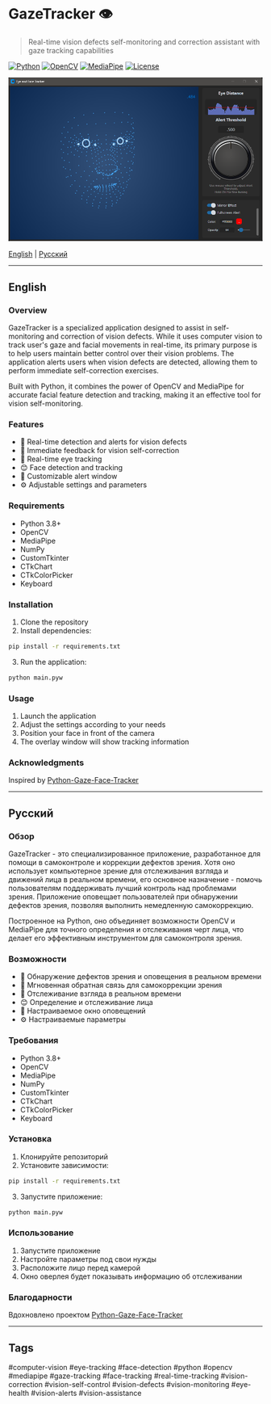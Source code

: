 # GazeTracker 👁️

> Real-time vision defects self-monitoring and correction assistant with gaze tracking capabilities

[![Python](https://img.shields.io/badge/Python-3.8+-blue.svg)](https://www.python.org/downloads/)
[![OpenCV](https://img.shields.io/badge/OpenCV-4.x-green.svg)](https://opencv.org/)
[![MediaPipe](https://img.shields.io/badge/MediaPipe-Latest-red.svg)](https://mediapipe.dev/)
[![License](https://img.shields.io/badge/License-MIT-yellow.svg)](https://opensource.org/licenses/MIT)

![GazeTracker Screenshot](assets/screenshot.png)

[English](#english) | [Русский](#русский)

---

## English

### Overview
GazeTracker is a specialized application designed to assist in self-monitoring and correction of vision defects. While it uses computer vision to track user's gaze and facial movements in real-time, its primary purpose is to help users maintain better control over their vision problems. The application alerts users when vision defects are detected, allowing them to perform immediate self-correction exercises.

Built with Python, it combines the power of OpenCV and MediaPipe for accurate facial feature detection and tracking, making it an effective tool for vision self-monitoring.

### Features
- 🚨 Real-time detection and alerts for vision defects
- 🎯 Immediate feedback for vision self-correction
- 👀 Real-time eye tracking
- 😊 Face detection and tracking
- 🎨 Customizable alert window
- ⚙️ Adjustable settings and parameters

### Requirements
- Python 3.8+
- OpenCV
- MediaPipe
- NumPy
- CustomTkinter
- CTkChart
- CTkColorPicker
- Keyboard

### Installation
1. Clone the repository
2. Install dependencies:
```bash
pip install -r requirements.txt
```
3. Run the application:
```bash
python main.pyw
```

### Usage
1. Launch the application
2. Adjust the settings according to your needs
3. Position your face in front of the camera
4. The overlay window will show tracking information

### Acknowledgments
Inspired by [Python-Gaze-Face-Tracker](https://github.com/alireza787b/Python-Gaze-Face-Tracker)

---

## Русский

### Обзор
GazeTracker - это специализированное приложение, разработанное для помощи в самоконтроле и коррекции дефектов зрения. Хотя оно использует компьютерное зрение для отслеживания взгляда и движений лица в реальном времени, его основное назначение - помочь пользователям поддерживать лучший контроль над проблемами зрения. Приложение оповещает пользователей при обнаружении дефектов зрения, позволяя выполнить немедленную самокоррекцию.

Построенное на Python, оно объединяет возможности OpenCV и MediaPipe для точного определения и отслеживания черт лица, что делает его эффективным инструментом для самоконтроля зрения.

### Возможности
- 🚨 Обнаружение дефектов зрения и оповещения в реальном времени
- 🎯 Мгновенная обратная связь для самокоррекции зрения
- 👀 Отслеживание взгляда в реальном времени
- 😊 Определение и отслеживание лица
- 🎨 Настраиваемое окно оповещений
- ⚙️ Настраиваемые параметры

### Требования
- Python 3.8+
- OpenCV
- MediaPipe
- NumPy
- CustomTkinter
- CTkChart
- CTkColorPicker
- Keyboard

### Установка
1. Клонируйте репозиторий
2. Установите зависимости:
```bash
pip install -r requirements.txt
```
3. Запустите приложение:
```bash
python main.pyw
```

### Использование
1. Запустите приложение
2. Настройте параметры под свои нужды
3. Расположите лицо перед камерой
4. Окно оверлея будет показывать информацию об отслеживании

### Благодарности
Вдохновлено проектом [Python-Gaze-Face-Tracker](https://github.com/alireza787b/Python-Gaze-Face-Tracker)

---

## Tags
#computer-vision #eye-tracking #face-detection #python #opencv #mediapipe #gaze-tracking #face-tracking #real-time-tracking #vision-correction #vision-self-control #vision-defects #vision-monitoring #eye-health #vision-alerts #vision-assistance
